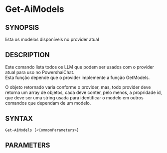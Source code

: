 ﻿---
external help file: powershai-help.xml
schema: 2.0.0
powershai: true
---

# Get-AiModels

## SYNOPSIS <!--!= @#Synop !-->
lista os modelos disponíveis no provider atual

## DESCRIPTION <!--!= @#Desc !-->
Este comando lista todos os LLM que podem ser usados com o provider atual para uso no PowershaiChat.  
Esta função depende que o provider implemente a função GetModels.

O objeto retornado varia conforme o provider, mas, todo provider deve retorna um array de objetos, cada deve conter, pelo menos, a propridade id, que deve ser uma string usada para identificar o modelo em outros comandos que dependam de um modelo.

## SYNTAX <!--!= @#Syntax !-->

```
Get-AiModels [<CommonParameters>]
```

## PARAMETERS <!--!= @#Params !-->